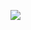 ![](https://github.com/igorsuzuki99/bertoti/blob/03940be4dc78c3b5e06f3a2a3314cc9faece7b0b/Padr%C3%B5es%20de%20Projetos/Facade/facade.PNG)
